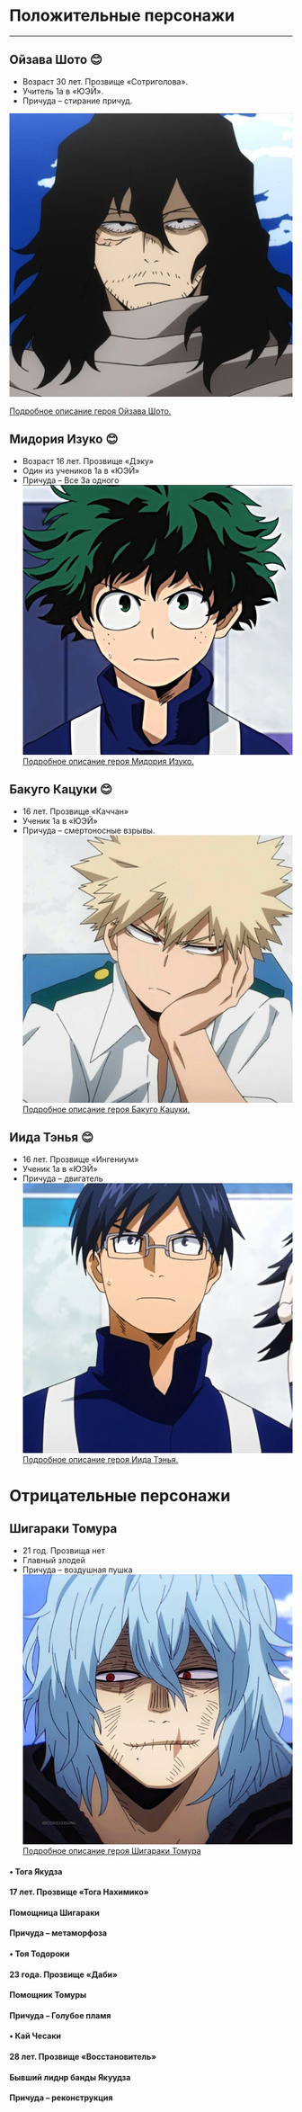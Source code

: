 #  Положительные персонажи 
------------------------------------------
## 	Ойзава Шото :blush:
- Возраст 30 лет.  Прозвище «Сотриголова».
- Учитель 1а в «ЮЭЙ».
- Причуда – стирание причуд.
  
![alt-текст](https://github.com/soia2011/MGA-Heroes/blob/main/%D0%9E%D0%B9%D0%B7%D0%B0%D0%B2%D0%B0%20%D0%A8%D0%BE%D1%82%D0%BE.jpeg)

[Подробное описание героя Ойзава Шото.](https://myheroacademia.fandom.com/ru/wiki/Шота_Аизава)


## 	Мидория Изуко :blush: 
- Возраст 16 лет. Прозвище «Дэку»
- Один из учеников 1а в «ЮЭЙ»
- Причуда – Все За одного
![alt-текст](https://github.com/soia2011/MGA-Heroes/blob/main/%D0%9C%D0%B8%D0%B4%D0%BE%D1%80%D0%B8%D1%8F%20%D0%98%D0%B7%D1%83%D0%BA%D0%BE.jpeg)
[Подробное описание героя Мидория Изуко.](https://myheroacademia.fandom.com/ru/wiki/%D0%98%D0%B7%D1%83%D0%BA%D1%83_%D0%9C%D0%B8%D0%B4%D0%BE%D1%80%D0%B8%D1%8F)
## Бакуго Кацуки :blush:
- 16 лет. Прозвище «Каччан»
- Ученик 1а в «ЮЭЙ»
- Причуда – смертоносные взрывы.
![alt-текст](https://github.com/soia2011/MGA-Heroes/blob/main/%D0%91%D0%B0%D0%BA%D1%83%D0%B3%D0%BE%20%D0%9A%D0%B0%D1%86%D1%83%D0%BA%D0%B8.jpeg)
[Подробное описание героя Бакуго Кацуки.](https://myheroacademia.fandom.com/ru/wiki/%D0%9A%D0%B0%D1%86%D1%83%D0%BA%D0%B8_%D0%91%D0%B0%D0%BA%D1%83%D0%B3%D0%BE)
## Иида Тэнья :blush:
- 16 лет. Прозвище «Ингениум»
- Ученик 1а в «ЮЭЙ»
- Причуда – двигатель
![alt-текст](https://github.com/soia2011/MGA-Heroes/blob/main/%D0%98%D0%B8%D0%B4%D0%B0%20%D0%A2%D1%8D%D0%BD%D1%8C%D1%8F.jpeg)
[Подробное описание героя Иида Тэнья.](https://myheroacademia.fandom.com/ru/wiki/%D0%A2%D0%B5%D0%BD%D1%8C%D1%8F_%D0%98%D0%B8%D0%B4%D0%B0)

# Отрицательные персонажи


## Шигараки Томура                                                     
- 21 год. Прозвища нет
- Главный злодей
- Причуда – воздушная пушка
![alt-текст](https://github.com/soia2011/MGA-Heroes/blob/main/%D0%A8%D0%B8%D0%B3%D0%B0%D1%80%D0%B0%D0%BA%D0%B8%20%D0%A2%D0%BE%D0%BC%D1%83%D1%80%D0%B0.jpeg)
[Подробное описание героя Шигараки Томура](https://myheroacademia.fandom.com/ru/wiki/%D0%A2%D0%BE%D0%BC%D1%83%D1%80%D0%B0_%D0%A8%D0%B8%D0%B3%D0%B0%D1%80%D0%B0%D0%BA%D0%B8)
#### •	Тога Якудза
#### 17 лет. Прозвище «Тога Нахимико»
#### Помощница Шигараки
#### Причуда – метаморфоза

#### •	Тоя Тодороки                                                               
#### 23 года. Прозвище «Даби»
#### Помощник Томуры
#### Причуда – Голубое пламя
#### •	Кай Чесаки
#### 28 лет. Прозвище «Восстановитель»
#### Бывший лиднр банды Якуудза
#### Причуда – реконструкция 
